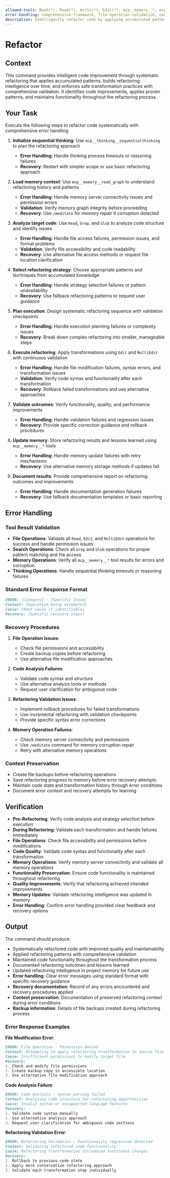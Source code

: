 ```yaml
---
allowed-tools: Bash(*), Read(*), Write(*), Edit(*), mcp__memory__*, mcp__thinking__*
error-handling: comprehensive-framework, file-operation-validation, code-analysis-validation, refactoring-validation, backup-management, rollback-procedures
description: Intelligently refactor code by applying accumulated patterns, systematic improvement practices, and risk-minimized transformation strategies.
---
```


# Refactor

## Context

This command provides intelligent code improvement through systematic refactoring that applies accumulated patterns, builds refactoring intelligence over time, and enforces safe transformation practices with comprehensive validation. It identifies code improvements, applies proven patterns, and maintains functionality throughout the refactoring process.

## Your Task

Execute the following steps to refactor code systematically with comprehensive error handling:

1. **Initialize sequential thinking**: Use `mcp__thinking__sequentialthinking` to plan the refactoring approach
   - **Error Handling**: Handle thinking process timeouts or reasoning failures
   - **Recovery**: Restart with simpler scope or use basic refactoring approach

2. **Load memory context**: Use `mcp__memory__read_graph` to understand refactoring history and patterns
   - **Error Handling**: Handle memory server connectivity issues and permission errors
   - **Validation**: Verify memory graph integrity before proceeding
   - **Recovery**: Use `/meditate` for memory repair if corruption detected

3. **Analyze target code**: Use `Read`, `Grep`, and `Glob` to analyze code structure and identify issues
   - **Error Handling**: Handle file access failures, permission issues, and format problems
   - **Validation**: Verify file accessibility and code readability
   - **Recovery**: Use alternative file access methods or request file location clarification

4. **Select refactoring strategy**: Choose appropriate patterns and techniques from accumulated knowledge
   - **Error Handling**: Handle strategy selection failures or pattern unavailability
   - **Recovery**: Use fallback refactoring patterns or request user guidance

5. **Plan execution**: Design systematic refactoring sequence with validation checkpoints
   - **Error Handling**: Handle execution planning failures or complexity issues
   - **Recovery**: Break down complex refactoring into smaller, manageable steps

6. **Execute refactoring**: Apply transformations using `Edit` and `MultiEdit` with continuous validation
   - **Error Handling**: Handle file modification failures, syntax errors, and transformation issues
   - **Validation**: Verify code syntax and functionality after each transformation
   - **Recovery**: Rollback failed transformations and use alternative approaches

7. **Validate outcomes**: Verify functionality, quality, and performance improvements
   - **Error Handling**: Handle validation failures and regression issues
   - **Recovery**: Provide specific correction guidance and rollback procedures

8. **Update memory**: Store refactoring results and lessons learned using `mcp__memory__*` tools
   - **Error Handling**: Handle memory update failures with retry mechanisms
   - **Recovery**: Use alternative memory storage methods if updates fail

9. **Document results**: Provide comprehensive report on refactoring outcomes and improvements
   - **Error Handling**: Handle documentation generation failures
   - **Recovery**: Use fallback documentation templates or basic reporting

## Error Handling

### Tool Result Validation

- **File Operations**: Validate all `Read`, `Edit`, and `MultiEdit` operations for success and handle permission issues
- **Search Operations**: Check all `Grep` and `Glob` operations for proper pattern matching and file access
- **Memory Operations**: Verify all `mcp__memory__*` tool results for errors and corruption
- **Thinking Operations**: Handle sequential thinking timeouts or reasoning failures

### Standard Error Response Format

``` markdown
ERROR: [Category] - [Specific Issue]
Context: [Operation being attempted]
Cause: [Root cause if identifiable]
Recovery: [Specific recovery steps]
```

### Recovery Procedures

1. **File Operation Issues**:
   - Check file permissions and accessibility
   - Create backup copies before refactoring
   - Use alternative file modification approaches

2. **Code Analysis Failures**:
   - Validate code syntax and structure
   - Use alternative analysis tools or methods
   - Request user clarification for ambiguous code

3. **Refactoring Validation Issues**:
   - Implement rollback procedures for failed transformations
   - Use incremental refactoring with validation checkpoints
   - Provide specific syntax error corrections

4. **Memory Operation Failures**:
   - Check memory server connectivity and permissions
   - Use `/meditate` command for memory corruption repair
   - Retry with alternative memory operations

### Context Preservation

- Create file backups before refactoring operations
- Save refactoring progress to memory before error recovery attempts
- Maintain code state and transformation history through error conditions
- Document error context and recovery attempts for learning

## Verification

- **Pre-Refactoring**: Verify code analysis and strategy selection before execution
- **During Refactoring**: Validate each transformation and handle failures immediately
- **File Operations**: Check file accessibility and permissions before modifications
- **Code Quality**: Validate code syntax and functionality after each transformation
- **Memory Operations**: Verify memory server connectivity and validate all memory operations
- **Functionality Preservation**: Ensure code functionality is maintained throughout refactoring
- **Quality Improvements**: Verify that refactoring achieved intended improvements
- **Memory Updates**: Validate refactoring intelligence was updated in memory
- **Error Handling**: Confirm error handling provided clear feedback and recovery options

## Output

The command should produce:

- Systematically refactored code with improved quality and maintainability
- Applied refactoring patterns with comprehensive validation
- Maintained code functionality throughout the transformation process
- Documented refactoring outcomes and lessons learned
- Updated refactoring intelligence in project memory for future use
- **Error handling**: Clear error messages using standard format with specific recovery guidance
- **Recovery documentation**: Record of any errors encountered and recovery procedures applied
- **Context preservation**: Documentation of preserved refactoring context during error conditions
- **Backup information**: Details of file backups created during refactoring process

### Error Response Examples

**File Modification Error**:

``` markdown
ERROR: File Operation - Permission denied
Context: Attempting to apply refactoring transformation to source file
Cause: Insufficient permissions to modify target file
Recovery:
1. Check and modify file permissions
2. Create backup copy in accessible location
3. Use alternative file modification approach
```

**Code Analysis Failure**:

``` markdown
ERROR: Code Analysis - Syntax parsing failed
Context: Analyzing code structure for refactoring opportunities
Cause: Invalid syntax or unsupported language features
Recovery:
1. Validate code syntax manually
2. Use alternative analysis approach
3. Request user clarification for ambiguous code sections
```

**Refactoring Validation Error**:

``` markdown
ERROR: Refactoring Validation - Functionality regression detected
Context: Validating refactored code functionality
Cause: Refactoring transformation introduced functional changes
Recovery:
1. Rollback to previous code state
2. Apply more conservative refactoring approach
3. Validate each transformation step individually
```
